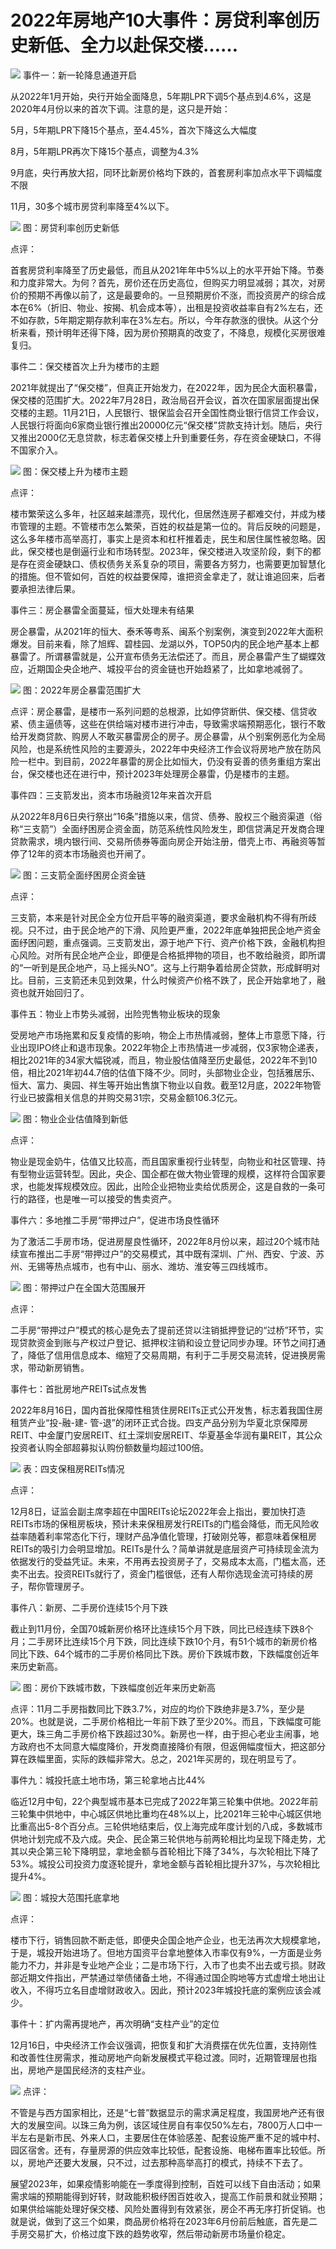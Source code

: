 # 2022年房地产10大事件：房贷利率创历史新低、全力以赴保交楼……

![](https://inews.gtimg.com/news_bt/OwllJ5BxU-q6jLM-EBoA93reUKvCzgz1Do6ZqjZtORXBsAA/1000)
事件一：新一轮降息通道开启

从2022年1月开始，央行开始全面降息，5年期LPR下调5个基点到4.6%，这是2020年4月份以来的首次下调。注意的是，这只是开始：

5月，5年期LPR下降15个基点，至4.45%，首次下降这么大幅度

8月，5年期LPR再次下降15个基点，调整为4.3%

9月底，央行再放大招，同环比新房价格均下跌的，首套房利率加点水平下调幅度不限

11月，30多个城市房贷利率降至4%以下。

![](https://inews.gtimg.com/news_bt/OMKN_o0O1RYgkLyKoCzitvdpcESXbY5F-aSXDOmNZRY2QAA/1000)
图：房贷利率创历史新低

点评：

首套房贷利率降至了历史最低，而且从2021年年中5%以上的水平开始下降。节奏和力度非常大。为何？首先，房价还在历史高位，但购买力明显减弱；其次，对房价的预期不再像以前了，这是最要命的。一旦预期房价不涨，而投资房产的综合成本在6%（折旧、物业、按揭、机会成本等），出租是投资收益率自有2%左右，还不如存款，5年期定期存款利率在3%左右。所以，今年存款涨的很快。从这个分析来看，预计明年还得下降，因为房价预期真的改变了，不降息，规模化买房很难复归。

事件二：保交楼首次上升为楼市的主题

2021年就提出了“保交楼”，但真正开始发力，在2022年，因为民企大面积暴雷，保交楼的范围扩大。2022年7月28日，政治局召开会议，首次在国家层面提出保交楼的主题。11月21日，人民银行、银保监会召开全国性商业银行信贷工作会议，人民银行将面向6家商业银行推出20000亿元“保交楼”贷款支持计划。随后，央行又推出2000亿无息贷款，标志着保交楼上升到重要任务，存在资金硬缺口，不得不国家介入。

![](https://inews.gtimg.com/news_bt/OtHkx3bU6y1FH-Hpc-1xyQco9MkEKKfLAhq_eGqWfDpwkAA/1000)
图：保交楼上升为楼市主题

点评：

楼市繁荣这么多年，社区越来越漂亮，现代化，但居然连房子都难交付，并成为楼市管理的主题。不管楼市怎么繁荣，百姓的权益是第一位的。背后反映的问题是，这么多年楼市高举高打，事实上是资本和杠杆推着走，民生和居住属性被忽略。因此，保交楼也是倒逼行业和市场转型。2023年，保交楼进入攻坚阶段，剩下的都是存在资金硬缺口、债权债务关系复杂的项目，需要各方努力，也需要更加智慧化的措施。但不管如何，百姓的权益要保障，谁把资金拿走了，就让谁追回来，后者要承担法律后果。

事件三：房企暴雷全面蔓延，恒大处理未有结果

房企暴雷，从2021年的恒大、泰禾等粤系、闽系个别案例，演变到2022年大面积爆发。目前来看，除了旭辉、碧桂园、龙湖以外，TOP50内的民企地产基本上都暴雷了。所谓暴雷就是，公开宣布债务无法偿还了。而且，房企暴雷产生了蝴蝶效应，近期国企央企地产、城投平台的资金链也开始趋紧了，比如拿地减弱了。

![](https://inews.gtimg.com/news_bt/OzZpp47ibAEuDmKO0xF4zKx6Ohz8CQqO5EfWuPF6vh2fEAA/1000)
图：2022年房企暴雷范围扩大

点评：房企暴雷，是楼市一系列问题的总根源，比如停贷断供、保交楼、信贷收紧、债主逼债等，这些在供给端对楼市进行冲击，导致需求端预期恶化，银行不敢给开发商贷款、购房人不敢买暴雷房企的房子。房企暴雷，从个别案例恶化为全局风险，也是系统性风险的主要源头，2022年中央经济工作会议将房地产放在防风险一栏中。到目前，2022年暴雷的房企比如恒大，仍没有妥善的债务重组方案出台，保交楼也还在进行中，预计2023年处理房企暴雷，仍是楼市的主题。

事件四：三支箭发出，资本市场融资12年来首次开启

从2022年8月6日央行祭出“16条”措施以来，信贷、债券、股权三个融资渠道（俗称“三支箭”）全面纾困房企资金面，防范系统性风险发生，即信贷满足开发商合理贷款需求，境内银行间、交易所债券等面向房企开始注册，借壳上市、再融资等暂停了12年的资本市场融资也开闸了。

![](https://inews.gtimg.com/news_bt/Ot1lb23DGIE-gzo7pSDa7O03sVRGRJm1ec9j9SIbBNMJcAA/1000)
图：三支箭全面纾困房企资金链

点评：

三支箭，本来是针对民企全方位开启平等的融资渠道，要求金融机构不得有所歧视。只不过，由于民企地产的下滑、风险更严重，2022年底单独把民企地产资金面纾困问题，重点强调。三支箭发出，源于地产下行、资产价格下跌，金融机构担心风险。对所有民企地产企业，即便是合格抵押物的项目，也不敢给融资，即所谓的“一听到是民企地产，马上摇头NO”。这与上行期争着给房企贷款，形成鲜明对比。目前，三支箭还未见到效果，什么时候资产价格不跌了，民企开始拿地了，融资也就开始回归了。

事件五：物业上市势头减弱，出险兜售物业板块的现象

受房地产市场拖累和反复疫情的影响，物企上市热情减弱，整体上市意愿下降，行业出现IPO终止和退市现象。2022年物企上市热情进一步减弱，仅3家物企递表，相比2021年的34家大幅锐减，而且，物业股估值降至历史最低，2022年不到10倍，相比2021年初44.7倍的估值下降不少。同时，头部物业企业，包括雅居乐、恒大、富力、奥园、祥生等开始出售旗下物业以自救。截至12月底，2022年物管行业已披露相关信息的并购交易31宗，交易金额106.3亿元。

![](https://inews.gtimg.com/news_bt/OTu_LeKmJDY2GIjT_1RO5VGQWbwykh_rqXiOuWh_TVqM8AA/1000)
图：物业企业估值降到新低

点评：

物业是现金奶牛，估值又比较高，而且国家重视行业转型，向物业和社区管理、持有型物业运营转型。因此，央企、国企都在做大物业管理的规模，这样符合国家要求，也能发挥规模效应。因此，出险企业把物业卖给优质房企，这是自救的一条可行的路径，也是唯一可以接受的售卖资产。

事件六：多地推二手房“带押过户”，促进市场良性循环

为了激活二手房市场，促进房屋良性循环，2022年8月份以来，超过20个城市陆续宣布推出二手房“带押过户”的交易模式，其中既有深圳、广州、西安、宁波、苏州、无锡等热点城市，也有中山、丽水、潍坊、淮安等三四线城市。

![](https://inews.gtimg.com/news_bt/OTFL78-kz7YqqcfVf4Acn7lmRfw2LelW-aLlcJhdQbpngAA/1000)
图：带押过户在全国大范围展开

点评：

二手房“带押过户”模式的核心是免去了提前还贷以注销抵押登记的“过桥”环节，实现贷款资金到账与产权过户登记、抵押权注销和设立登记同步办理。环节之间打通了，降低了信用信息成本、缩短了交易周期，有利于二手房交易流转，促进换房需求，带动新房销售。

事件七：首批房地产REITs试点发售

2022年8月16日，国内首批保障性租赁住房REITs正式公开发售，标志着我国住房租赁产业“投-融-建-
管-退”的闭环正式合拢。四支产品分别为华夏北京保障房REIT、中金厦门安居REIT、红土深圳安居REIT、华夏基金华润有巢REIT，其公众投资者认购全部超募拟认购份额数量均超过100倍。

![](https://inews.gtimg.com/news_bt/OvTpTprur3ALlLGD6SYuRvLe2f8YsJYo2lo9iHAwsRDNgAA/1000)
表：四支保租房REITs情况

点评：

12月8日，证监会副主席李超在中国REITs论坛2022年会上指出，要加快打造REITs市场的保租房板块，预计未来保租房发行REITs的门槛会降低，而无风险收益率随着利率常态化下行，理财产品净值化管理，打破刚兑等，都意味着保租房REITs的吸引力会明显增加。REITs是什么？简单讲就是底层资产可持续现金流为依据发行的受益凭证。未来，不用再去投资房子了，交易成本太高，门槛太高，还卖不出去。投资REITs就行了，资金门槛很低，还有人帮你选现金流可持续的房子，帮你管理房子。

事件八：新房、二手房价连续15个月下跌

截止到11月份，全国70城新房价格环比连续15个月下跌，同比已经连续下跌8个月；二手房环比连续15个月下跌，同比连续下跌10个月，有51个城市的新房价格同比下跌、64个城市的二手房价格同比下跌。房价下跌城市数，下跌幅度创近年来历史新高。

![](https://inews.gtimg.com/news_bt/OYAYU0qhEoH5TwO1SS8QzJHssjEq-nonXRCHLW22u0D7AAA/1000)
图：房价下跌城市数，下跌幅度创近年来历史新高

点评：11月二手房指数同比下跌3.7%，对应的均价下跌绝非是3.7%，至少是20%。也就是说，二手房价格相比一年前下跌了至少20%。而且，下跌幅度可能更大，珠三角二手房价格下跌超过30%。新房也一样，由于担心老业主闹事，地方政府也不太同意大幅度降价，开发商直接降价有限，但返佣幅度恒大，把这部分算在跌幅里面，实际的跌幅非常大。总之，2021年买房的，现在明显亏了。

事件九：城投托底土地市场，第三轮拿地占比44%

临近12月中旬，22个典型城市基本已完成了2022年第三轮集中供地。2022年前三轮集中供地中，中心城区供地比重均在48%以上，比2021年三轮中心城区供地比重高出5-8个百分点。三轮供地结束后，仅上海完成年度计划的八成，多数城市供地计划完成不及六成。央企、民企第三轮供地与前两轮相比均呈现下降走势，尤其以央企第三轮下降明显，拿地金额与首轮相比下降了34%，与次轮相比下降了53%。城投公司投资力度逐轮提升，拿地金额与首轮相比提升37%，与次轮相比提升4%。

![](https://inews.gtimg.com/news_bt/O1lMNYs53phyEBwrjerVnTZKAaXIbbbEsLXXQo7BX59U0AA/1000)
图：城投大范围托底拿地

点评：

楼市下行，销售回款不断走低，即便央企国企地产企业，也无法再次大规模拿地，于是，城投开始进场了。但地方国资平台拿地整体入市率仅有9%，一方面是业务能力不力，并非是专业地产企业；二是市场下行，入市了也卖不出去或亏损。财政部近期文件指出，严禁通过举债储备土地，不得通过国企购地等方式虚增土地出让收入，不得巧立名目虚增财政收入。因此，预计2023年城投托底的案例应该会减少。

事件十：扩内需再提地产，再次明确“支柱产业”的定位

12月16日，中央经济工作会议强调，把恢复和扩大消费摆在优先位置，支持刚性和改善性住房需求，推动房地产向新发展模式平稳过渡。同时，近期管理层也指出，房地产是国民经济的支柱产业。

![](https://inews.gtimg.com/news_bt/OLMF16nfQCUh7ywWITPOJ9ghczp2QcOXa8lFe0rY17KowAA/1000)
点评：

不管是与西方国家相比，还是“七普”数据显示的需求满足程度，我国房地产还有很大的发展空间。以珠三角为例，该区域住房自有率仅50%左右，7800万人口中一半左右是新市民、外来人口，主要居住在体验感差、配套设施严重不足的城中村、园区宿舍。还有，存量房源的供应效率比较低，配套设施、电梯布置率比较低。所以，房地产还要大发展，只不过，过去那种高举高打的模式，持续不下去了。

展望2023年，如果疫情影响能在一季度得到控制，百姓可以线下自由活动；如果需求端的预期能得到好转，财政能积极纾困百姓收入，提高工作前景和就业预期；如果供给端能处理好保交楼、风险处置得到有效紧张，房企不再无序打折促销。也就是说，做到了这三个如果，商品房价格将在2023年6月份前后触底，首先是二手房交易扩大，价格过度下跌的趋势收窄，然后带动新房市场量价稳定。

